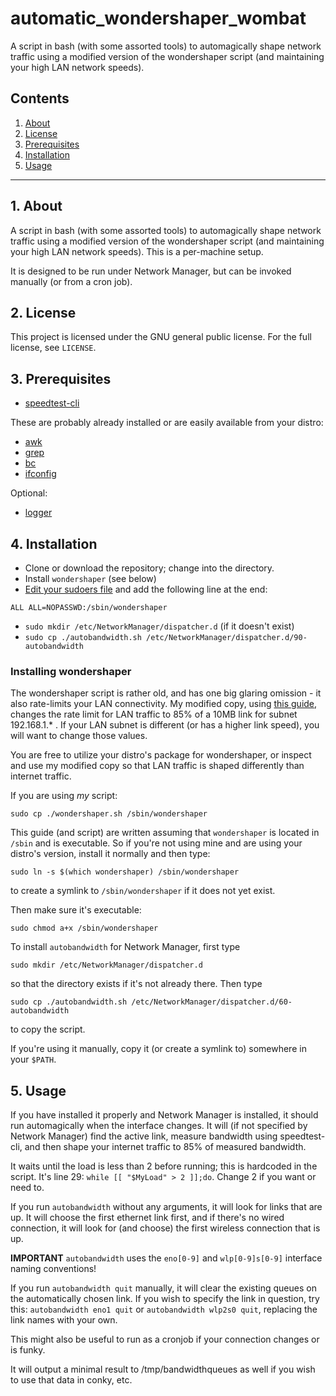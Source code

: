 # automatic_wondershaper_wombat

A script in bash (with some assorted tools) to automagically shape network 
traffic using a modified version of the wondershaper script (and maintaining 
your high LAN network speeds).

## Contents
 1. [About](#1-about)
 2. [License](#2-license)
 3. [Prerequisites](#3-prerequisites)
 4. [Installation](#4-installation)
 5. [Usage](#5-usage)
 
***

## 1. About

A script in bash (with some assorted tools) to automagically shape network 
traffic using a modified version of the wondershaper script (and maintaining 
your high LAN network speeds).  This is a per-machine setup.

It is designed to be run under Network Manager, but can be invoked manually 
(or from a cron job).

## 2. License

This project is licensed under the GNU general public license. For the full license, see `LICENSE`.

## 3. Prerequisites

* [speedtest-cli](https://github.com/sivel/speedtest-cli)

These are probably already installed or are easily available from your distro:

* [awk](http://www.gnu.org/software/gawk/manual/gawk.html)
* [grep](http://en.wikipedia.org/wiki/Grep)
* [bc](https://www.geeksforgeeks.org/bc-command-linux-examples)
* [ifconfig](https://en.wikipedia.org/wiki/Ifconfig)

Optional:  

* [logger](https://linux.die.net/man/1/logger)

## 4. Installation

* Clone or download the repository; change into the directory.
* Install `wondershaper` (see below) 
* [Edit your sudoers file](https://www.maketecheasier.com/edit-sudoers-file-linux/) and add the following line at the end:  

`ALL ALL=NOPASSWD:/sbin/wondershaper`

* `sudo mkdir /etc/NetworkManager/dispatcher.d` (if it doesn't exist)
* `sudo cp ./autobandwidth.sh /etc/NetworkManager/dispatcher.d/90-autobandwidth` 


### Installing wondershaper

The wondershaper script is rather old, and has one big glaring omission - it 
also rate-limits your LAN connectivity.  My modified copy, using [this guide](http://forums.opensuse.org/english/get-technical-help-here/network-internet/454307-wondershaper-modification-exclude-lan-should-included.html), changes the rate limit for LAN traffic to 85% of a 10MB link 
for subnet 192.168.1.* .  If your LAN subnet is different (or has a higher link 
speed), you will want to change those values.

You are free to utilize your distro's package for wondershaper, or inspect and 
use my modified copy so that LAN traffic is shaped differently than internet 
traffic.  

If you are using *my* script:  

`sudo cp ./wondershaper.sh /sbin/wondershaper`

This guide (and script) are written assuming that `wondershaper` 
is located in `/sbin` and is executable.  So if you're not using mine and are 
using your distro's version, install it normally and then type:

`sudo ln -s $(which wondershaper) /sbin/wondershaper`

to create a symlink to `/sbin/wondershaper` if it does not yet exist.

Then make sure it's executable:

`sudo chmod a+x /sbin/wondershaper`

To install `autobandwidth` for Network Manager, first type

`sudo mkdir /etc/NetworkManager/dispatcher.d`  

so that the directory exists if it's not already there.  Then type

`sudo cp ./autobandwidth.sh /etc/NetworkManager/dispatcher.d/60-autobandwidth`

to copy the script.

If you're using it manually, copy it (or create a symlink to) somewhere in your `$PATH`.

## 5. Usage

If you have installed it properly and Network Manager is installed, it should 
run automagically when the interface changes.  It will (if not specified by 
Network Manager) find the active link, measure bandwidth using speedtest-cli, 
and then shape your internet traffic to 85% of measured bandwidth.

It waits until the load is less than 2 before running; this is hardcoded in 
the script.  It's line 29: `while [[ "$MyLoad" > 2 ]];do`.  Change 2 if you 
want or need to.

If you run `autobandwidth` without any arguments, it will look for links that 
are up.  It will choose the first ethernet link first, and if there's no wired 
connection, it will look for (and choose) the first wireless connection that is up.

**IMPORTANT** `autobandwidth` uses the `eno[0-9]` and `wlp[0-9]s[0-9]` 
interface naming conventions! 

If you run `autobandwidth quit` manually, it will clear the existing queues 
on the automatically chosen link.  If you wish to specify the link in question, 
try this: `autobandwidth eno1 quit` or `autobandwidth wlp2s0 quit`, 
replacing the link names with your own.

This might also be useful to run as a cronjob if your connection changes or is 
funky.  

It will output a minimal result to /tmp/bandwidthqueues as well if you wish to 
use that data in conky, etc.
